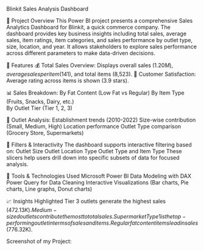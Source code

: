 Blinkit Sales Analysis Dashboard

🛒 Project Overview
This Power BI project presents a comprehensive Sales Analytics Dashboard for Blinkit, a quick commerce company. The dashboard provides key business insights including total sales, average sales, item ratings, item categories, and sales performance by outlet type, size, location, and year. It allows stakeholders to explore sales performance across different parameters to make data-driven decisions.

🚀 Features
💰 Total Sales Overview: Displays overall sales ($1.20M), average sales per item ($141), and total items (8,523).
🌟 Customer Satisfaction: Average rating across items is shown (3.9 stars).

📊 Sales Breakdown:
By Fat Content (Low Fat vs Regular)
By Item Type (Fruits, Snacks, Dairy, etc.)\
By Outlet Tier (Tier 1, 2, 3)

🏪 Outlet Analysis:
Establishment trends (2010-2022)
Size-wise contribution (Small, Medium, High)
Location performance
Outlet Type comparison (Grocery Store, Supermarkets)

📍 Filters & Interactivity
The dashboard supports interactive filtering based on:
Outlet Size
Outlet Location Type
Outlet Type and Item Type
These slicers help users drill down into specific subsets of data for focused analysis.

🧰 Tools & Technologies Used
Microsoft Power BI
Data Modeling with DAX
Power Query for Data Cleaning
Interactive Visualizations (Bar charts, Pie charts, Line graphs, Donut charts)

📈 Insights Highlighted
Tier 3 outlets generate the highest sales ($472.13K).
Medium-sized outlets contribute the most to total sales.
Supermarket Type 1 is the top-performing outlet in terms of sales and items.
Regular fat content items lead in sales ($776.32K).

Screenshot of my Project:
